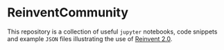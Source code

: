 # ReinventCommunity
This repository is a collection of useful `jupyter` notebooks, code snippets and example `JSON` files illustrating the use of [Reinvent 2.0](https://github.com/MolecularAI/Reinvent).
